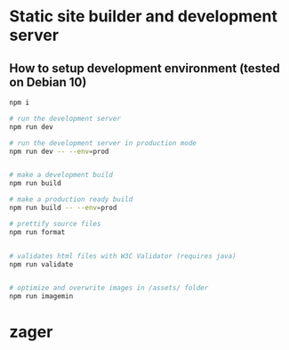 # Static site builder and development server

## How to setup development environment (tested on Debian 10)

```sh
npm i

# run the development server
npm run dev

# run the development server in production mode
npm run dev -- --env=prod


# make a development build
npm run build

# make a production ready build
npm run build -- --env=prod

# prettify source files
npm run format


# validates html files with W3C Validator (requires java)
npm run validate


# optimize and overwrite images in /assets/ folder
npm run imagemin
```
# zager
